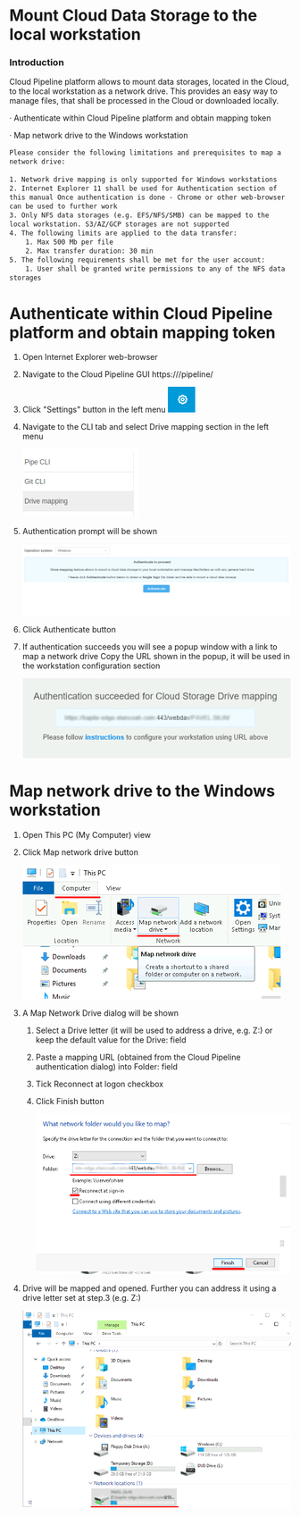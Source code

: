 # Mount Cloud Data Storage to the local workstation

### Introduction

Cloud Pipeline platform allows to mount data storages, located in the Cloud, to the local workstation as a network drive.
This provides an easy way to manage files, that shall be processed in the Cloud or downloaded locally.

· Authenticate within Cloud Pipeline platform and obtain mapping token

· Map network drive to the Windows workstation

~~~
Please consider the following limitations and prerequisites to map a network drive:

1. Network drive mapping is only supported for Windows workstations
2. Internet Explorer 11 shall be used for Authentication section of this manual Once authentication is done - Chrome or other web-browser can be used to further work
3. Only NFS data storages (e.g. EFS/NFS/SMB) can be mapped to the local workstation. S3/AZ/GCP storages are not supported
4. The following limits are applied to the data transfer:
    1. Max 500 Mb per file
    2. Max transfer duration: 30 min
5. The following requirements shall be met for the user account:
    1. User shall be granted write permissions to any of the NFS data storages
~~~

# Authenticate within Cloud Pipeline platform and obtain mapping token

1. Open Internet Explorer web-browser 
2. Navigate to the Cloud Pipeline GUI https://<cloud pipeline adress>/pipeline/
3. Click "Settings" button in the left menu ![CP_MappingStorages](attachments/MappingStorages_1.png)
4. Navigate to the CLI tab and select Drive mapping section in the left menu

   ![CP_MappingStorages](attachments/MappingStorages_2.png)
5. Authentication prompt will be shown

   ![CP_MappingStorages](attachments/MappingStorages_3.png)
6. Click Authenticate button
7. If authentication succeeds you will see a popup window with a link to map a network drive Copy the URL shown in the popup, it will be used in the workstation configuration section

   ![CP_MappingStorages](attachments/MappingStorages_4.png)

# Map network drive to the Windows workstation

1. Open This PC (My Computer) view
2. Click Map network drive button

   ![CP_MappingStorages](attachments/MappingStorages_5.png)
3. A Map Network Drive dialog will be shown
    1. Select a Drive letter (it will be used to address a drive, e.g. Z:\) or keep the default value for the Drive: field
    2. Paste a mapping URL (obtained from the Cloud Pipeline authentication dialog) into Folder: field
    3. Tick Reconnect at logon checkbox
    4. Click Finish button
    
        ![CP_MappingStorages](attachments/MappingStorages_6.png)
4. Drive will be mapped and opened. Further you can address it using a drive letter set at step.3 (e.g. Z:\)
    
    ![CP_MappingStorages](attachments/MappingStorages_7.png)